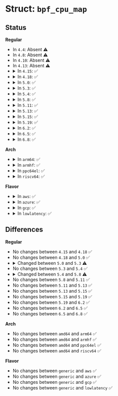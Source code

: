 # Struct: <code>bpf_cpu_map</code>

## Status
<b>Regular</b>
<ul>
<li>
In <code>4.4</code>: Absent ⚠️
</li>
<li>
In <code>4.8</code>: Absent ⚠️
</li>
<li>
In <code>4.10</code>: Absent ⚠️
</li>
<li>
In <code>4.13</code>: Absent ⚠️
</li>
<li>
<details>
<summary>In <code>4.15</code>: ✅</summary>

```c
struct bpf_cpu_map {
    struct bpf_map map;
    struct bpf_cpu_map_entry **cpu_map;
    long unsigned int *flush_needed;
};
```
</details>
</li>
<li>
<details>
<summary>In <code>4.18</code>: ✅</summary>

```c
struct bpf_cpu_map {
    struct bpf_map map;
    struct bpf_cpu_map_entry **cpu_map;
    long unsigned int *flush_needed;
};
```
</details>
</li>
<li>
<details>
<summary>In <code>5.0</code>: ✅</summary>

```c
struct bpf_cpu_map {
    struct bpf_map map;
    struct bpf_cpu_map_entry **cpu_map;
    long unsigned int *flush_needed;
};
```
</details>
</li>
<li>
<details>
<summary>In <code>5.3</code>: ✅</summary>

```c
struct bpf_cpu_map {
    struct bpf_map map;
    struct bpf_cpu_map_entry **cpu_map;
    struct list_head *flush_list;
};
```
</details>
</li>
<li>
<details>
<summary>In <code>5.4</code>: ✅</summary>

```c
struct bpf_cpu_map {
    struct bpf_map map;
    struct bpf_cpu_map_entry **cpu_map;
    struct list_head *flush_list;
};
```
</details>
</li>
<li>
<details>
<summary>In <code>5.8</code>: ✅</summary>

```c
struct bpf_cpu_map {
    struct bpf_map map;
    struct bpf_cpu_map_entry **cpu_map;
};
```
</details>
</li>
<li>
<details>
<summary>In <code>5.11</code>: ✅</summary>

```c
struct bpf_cpu_map {
    struct bpf_map map;
    struct bpf_cpu_map_entry **cpu_map;
};
```
</details>
</li>
<li>
<details>
<summary>In <code>5.13</code>: ✅</summary>

```c
struct bpf_cpu_map {
    struct bpf_map map;
    struct bpf_cpu_map_entry **cpu_map;
};
```
</details>
</li>
<li>
<details>
<summary>In <code>5.15</code>: ✅</summary>

```c
struct bpf_cpu_map {
    struct bpf_map map;
    struct bpf_cpu_map_entry **cpu_map;
};
```
</details>
</li>
<li>
<details>
<summary>In <code>5.19</code>: ✅</summary>

```c
struct bpf_cpu_map {
    struct bpf_map map;
    struct bpf_cpu_map_entry **cpu_map;
};
```
</details>
</li>
<li>
<details>
<summary>In <code>6.2</code>: ✅</summary>

```c
struct bpf_cpu_map {
    struct bpf_map map;
    struct bpf_cpu_map_entry **cpu_map;
};
```
</details>
</li>
<li>
<details>
<summary>In <code>6.5</code>: ✅</summary>

```c
struct bpf_cpu_map {
    struct bpf_map map;
    struct bpf_cpu_map_entry **cpu_map;
};
```
</details>
</li>
<li>
<details>
<summary>In <code>6.8</code>: ✅</summary>

```c
struct bpf_cpu_map {
    struct bpf_map map;
    struct bpf_cpu_map_entry **cpu_map;
};
```
</details>
</li>
</ul>
<b>Arch</b>
<ul>
<li>
<details>
<summary>In <code>arm64</code>: ✅</summary>

```c
struct bpf_cpu_map {
    struct bpf_map map;
    struct bpf_cpu_map_entry **cpu_map;
    struct list_head *flush_list;
};
```
</details>
</li>
<li>
<details>
<summary>In <code>armhf</code>: ✅</summary>

```c
struct bpf_cpu_map {
    struct bpf_map map;
    struct bpf_cpu_map_entry **cpu_map;
    struct list_head *flush_list;
};
```
</details>
</li>
<li>
<details>
<summary>In <code>ppc64el</code>: ✅</summary>

```c
struct bpf_cpu_map {
    struct bpf_map map;
    struct bpf_cpu_map_entry **cpu_map;
    struct list_head *flush_list;
};
```
</details>
</li>
<li>
<details>
<summary>In <code>riscv64</code>: ✅</summary>

```c
struct bpf_cpu_map {
    struct bpf_map map;
    struct bpf_cpu_map_entry **cpu_map;
    struct list_head *flush_list;
};
```
</details>
</li>
</ul>
<b>Flavor</b>
<ul>
<li>
<details>
<summary>In <code>aws</code>: ✅</summary>

```c
struct bpf_cpu_map {
    struct bpf_map map;
    struct bpf_cpu_map_entry **cpu_map;
    struct list_head *flush_list;
};
```
</details>
</li>
<li>
<details>
<summary>In <code>azure</code>: ✅</summary>

```c
struct bpf_cpu_map {
    struct bpf_map map;
    struct bpf_cpu_map_entry **cpu_map;
    struct list_head *flush_list;
};
```
</details>
</li>
<li>
<details>
<summary>In <code>gcp</code>: ✅</summary>

```c
struct bpf_cpu_map {
    struct bpf_map map;
    struct bpf_cpu_map_entry **cpu_map;
    struct list_head *flush_list;
};
```
</details>
</li>
<li>
<details>
<summary>In <code>lowlatency</code>: ✅</summary>

```c
struct bpf_cpu_map {
    struct bpf_map map;
    struct bpf_cpu_map_entry **cpu_map;
    struct list_head *flush_list;
};
```
</details>
</li>
</ul>

## Differences
<b>Regular</b>
<ul>
<li>
No changes between <code>4.15</code> and <code>4.18</code> ✅
</li>
<li>
No changes between <code>4.18</code> and <code>5.0</code> ✅
</li>
<li>
<details>
<summary>Changed between <code>5.0</code> and <code>5.3</code> ⚠️</summary>
<ul>
<li>
<b>Field added. </b>
<code>struct list_head *flush_list</code>
</li>
<li>
<b>Field removed. </b>
<code>long unsigned int *flush_needed</code>
</li>
</ul>
</details>
</li>
<li>
No changes between <code>5.3</code> and <code>5.4</code> ✅
</li>
<li>
<details>
<summary>Changed between <code>5.4</code> and <code>5.8</code> ⚠️</summary>
<ul>
<li>
<b>Field removed. </b>
<code>struct list_head *flush_list</code>
</li>
</ul>
</details>
</li>
<li>
No changes between <code>5.8</code> and <code>5.11</code> ✅
</li>
<li>
No changes between <code>5.11</code> and <code>5.13</code> ✅
</li>
<li>
No changes between <code>5.13</code> and <code>5.15</code> ✅
</li>
<li>
No changes between <code>5.15</code> and <code>5.19</code> ✅
</li>
<li>
No changes between <code>5.19</code> and <code>6.2</code> ✅
</li>
<li>
No changes between <code>6.2</code> and <code>6.5</code> ✅
</li>
<li>
No changes between <code>6.5</code> and <code>6.8</code> ✅
</li>
</ul>
<b>Arch</b>
<ul>
<li>
No changes between <code>amd64</code> and <code>arm64</code> ✅
</li>
<li>
No changes between <code>amd64</code> and <code>armhf</code> ✅
</li>
<li>
No changes between <code>amd64</code> and <code>ppc64el</code> ✅
</li>
<li>
No changes between <code>amd64</code> and <code>riscv64</code> ✅
</li>
</ul>
<b>Flavor</b>
<ul>
<li>
No changes between <code>generic</code> and <code>aws</code> ✅
</li>
<li>
No changes between <code>generic</code> and <code>azure</code> ✅
</li>
<li>
No changes between <code>generic</code> and <code>gcp</code> ✅
</li>
<li>
No changes between <code>generic</code> and <code>lowlatency</code> ✅
</li>
</ul>
